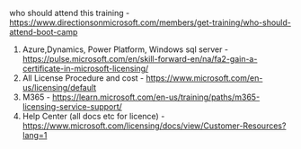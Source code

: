 who should attend this training - https://www.directionsonmicrosoft.com/members/get-training/who-should-attend-boot-camp
1. Azure,Dynamics, Power Platform, Windows sql server - https://pulse.microsoft.com/en/skill-forward-en/na/fa2-gain-a-certificate-in-microsoft-licensing/
2. All License Procedure and cost - https://www.microsoft.com/en-us/licensing/default
3. M365 - https://learn.microsoft.com/en-us/training/paths/m365-licensing-service-support/
4. Help Center (all docs etc for licence) - https://www.microsoft.com/licensing/docs/view/Customer-Resources?lang=1
